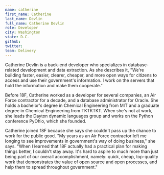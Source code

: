 ```yaml
---
name: catherine
first_name: Catherine
last_name: Devlin
full_name: Catherine Devlin
role: Developer
city: Washington
state: D.C.
github:
twitter:
team: Delivery
---
```


Catherine Devlin is a back-end developer who specializes in database-related development and data extraction. As she describes it, "We're building faster, easier, clearer, cheaper, and more open ways for citizens to access and use their government's information. I work on the servers that hold the information and make them cooperate."

Before 18F, Catherine worked as a developer for several companies, an Air Force contractor for a decade, and a database administrator for Oracle. She holds a bachelor's degree in Chemical Engineering from MIT and a graduate degree in Chemical Engineering from TKTKTKT. When she's not at work, she leads the Dayton dynamic languages group and works on the Python conference PyOhio, which she founded.

Catherine joined 18F because she says she couldn't pass up the chance to work for the public good. "My years as an Air Force contractor left me longing to see improvements in government's way of doing business," she says. "When I learned that 18F actually had a practical plan for making things better, I couldn't stay away. It's hard to aspire to much more than just being part of our overall accomplishment, namely: quick, cheap, top-quality work that demonstrates the value of open source and open processes, and help them to spread throughout government."
